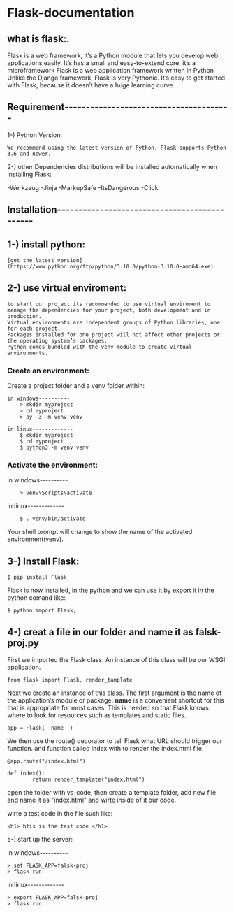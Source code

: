 # Flask-documentation
## what is flask:.
Flask is a web framework, it’s a Python module that lets you develop web applications easily. 
It’s has a small and easy-to-extend core, it’s a microframework 
Flask is a web application framework written in Python
Unlike the Django framework, Flask is very Pythonic. It’s easy to get started with Flask,
because it doesn’t have a huge learning curve.


## Requirement---------------------------------------
1-) Python Version:

	We recommend using the latest version of Python. Flask supports Python 3.6 and newer.

2-) other Dependencies distributions will be installed automatically when installing Flask:

-Werkzeug 
-Jinja 
-MarkupSafe 
-ItsDangerous
-Click
	
## Installation---------------------------------------------

## 1-) install python:
	
	[get the latest version](https://www.python.org/ftp/python/3.10.0/python-3.10.0-amd64.exe)
	
## 2-) use virtual enviroment:

	to start our project its recommended to use virtual enviroment to manage the dependencies for your project, both development and in production.
	Virtual environments are independent groups of Python libraries, one for each project.
	Packages installed for one project will not affect other projects or the operating system’s packages.
	Python comes bundled with the venv module to create virtual environments.
	
### Create an environment:

Create a project folder and a venv folder within:
	
	in windows----------
		> mkdir myproject
		> cd myproject
		> py -3 -m venv venv
		
	in linux-------------
		$ mkdir myproject
		$ cd myproject
		$ python3 -m venv venv
		
### Activate the environment:

in windows----------

		> venv\Scripts\activate
		
in linux-------------

		$ . venv/bin/activate
		
Your shell prompt will change to show the name of the activated environment(venv).

## 3-) Install Flask:

	$ pip install Flask
	
  Flask is now installed, in the python and we can use it by export it in the python comand like:
  
	$ python import Flask,
	
## 4-) creat a file in our folder and name it as falsk-proj.py

First we imported the Flask class. An instance of this class will be our WSGI application.

	from flask import Flask, render_tamplate

Next we create an instance of this class. The first argument is the name of the application’s module or package.
__name__ is a convenient shortcut for this that is appropriate for most cases.
This is needed so that Flask knows where to look for resources such as templates and static files.

	app = Flask(__name__)
	
We then use the route() decorator to tell Flask what URL should trigger our function.
and function called index with to render the index.html flie.

	@app.route("/index.html")
	
	def index():
    		return render_tamplate("index.html")
	
open the folder with vs-code, then create a template folder, add new file and name it as "index.html" and wirte inside of it our code.

wirte a test code in the file such like:
	
	<h1> htis is the test code </h1>

5-) start up the server:

in windows----------

	> set FLASK_APP=falsk-proj
	> flask run

in linux-------------

	> export FLASK_APP=falsk-proj
	> flask run


